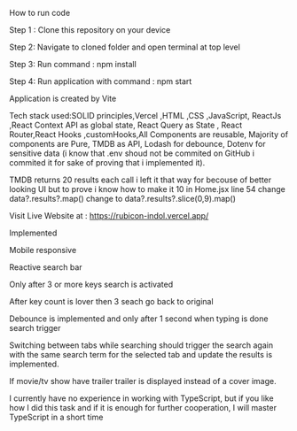 How to run code 

Step 1 : Clone this repository on your device 

Step 2: Navigate to cloned folder and open terminal at top level 

Step 3: Run command :  npm install    

Step 4: Run application with command :  npm start

Application is created by Vite 

Tech stack used:SOLID principles,Vercel ,HTML ,CSS ,JavaScript, ReactJs ,React Context API as global state, React Query as State , React Router,React Hooks ,customHooks,All Components are reusable, Majority of components are Pure,
TMDB as API, Lodash for debounce, Dotenv for sensitive data (i know that  .env shoud not be commited on GitHub i commited it for sake of proving that i implemented it).

TMDB returns 20 results each call i left it that way for becouse of better looking UI but to prove i know how to make it 10 in Home.jsx line 54 change data?.results?.map() change to data?.results?.slice(0,9).map()

Visit Live Website at : https://rubicon-indol.vercel.app/ 

Implemented 

Mobile responsive

Reactive search bar 

Only after 3 or more keys search is activated 

After key count is lover then 3 seach go back to original

Debounce is implemented and only after 1 second when typing is done search trigger 

Switching between tabs while searching should trigger the search again with the same search term for the selected tab and update the results is implemented.

If movie/tv show have trailer trailer is displayed instead of a cover image.


I currently have no experience in working with TypeScript, but if you like how I did this task and if it is enough for further cooperation, I will master TypeScript in a short time
